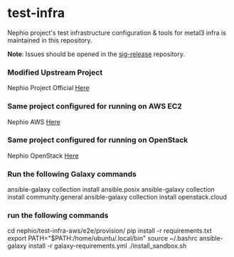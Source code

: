 # test-infra
Nephio project's test infrastructure configuration &amp; tools for metal3 infra is maintained in this repository.

**Note**: Issues should be opened in the [sig-release](https://github.com/nephio-project/sig-release)
repository.

### Modified Upstream Project
Nephio Project Official [Here](https://github.com/nephio-project/test-infra.git)

### Same project configured for running on AWS EC2
Nephio AWS [Here](https://github.com/vitu1234/nephio-test-infra-aws.git) 

### Same project configured for running on OpenStack
Nephio OpenStack [Here](https://github.com/vitu1234/nephio-test-infra-openstack.git) 

### Run the following Galaxy commands
ansible-galaxy collection install ansible.posix
ansible-galaxy collection install community.general
ansible-galaxy collection install openstack.cloud

### run the following commands
cd nephio/test-infra-aws/e2e/provision/
pip install -r requirements.txt
export PATH="$PATH:/home/ubuntu/.local/bin"
source ~/.bashrc
ansible-galaxy install -r galaxy-requirements.yml
./install_sandbox.sh